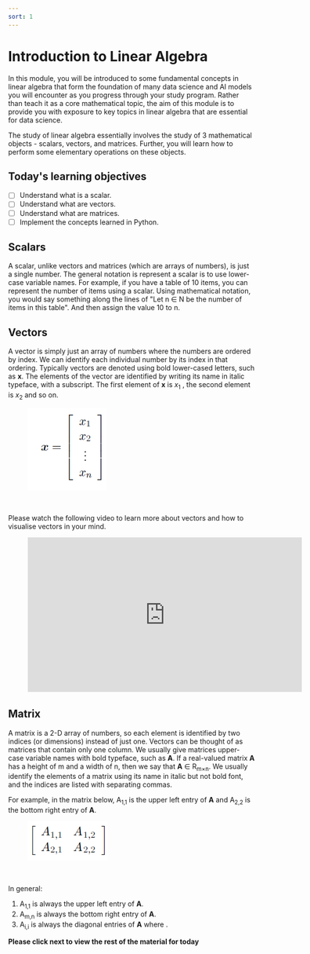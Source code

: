 ```yaml
---
sort: 1
---
```


# Introduction to Linear Algebra

In this module, you will be introduced to some fundamental concepts in linear algebra
that form the foundation of many data science and AI models you will encounter
as you progress through your study program. Rather than teach it as a core mathematical
topic, the aim of this module is to provide you with exposure to key topics in linear
algebra that are essential for data science.

The study of linear algebra essentially involves the study of 3 mathematical objects -
scalars, vectors, and matrices. Further, you will learn how to perform some
elementary operations on these objects.

## Today's learning objectives
- [ ] Understand what is a scalar.
- [ ] Understand what are vectors.
- [ ] Understand what are matrices.
- [ ] Implement the concepts learned in Python.

## Scalars

A scalar, unlike vectors and matrices (which are arrays of numbers), is just a single
number. The general notation is represent a scalar is to use lower-case variable names.
For example, if you have a table of 10 items, you can represent the number of items
using a scalar. Using mathematical notation, you would say something along the
lines of "Let n ∈ N be the number of items in this table".
And then assign the value 10 to n.

## Vectors

A vector is simply just an array of numbers where the numbers are ordered by index.
We can identify each individual number by its index in that ordering.
Typically vectors are denoted using bold lower-cased letters, such
as **x**. The elements of the vector are identified by writing its name in italic
typeface, with a subscript. The first element of **x** is _x_<sub>1</sub> ,
the second element is  _x_<sub>2</sub> and so on.

<figure>
    <img src=".\assets\vectors.PNG" />
    <figcaption></figcaption>
</figure>
<br>

Please watch the following video to learn more about vectors and how to visualise
vectors in your mind.

<!-- blank line -->
<figure class="video_container">
<iframe width="560" height="315" src="https://www.youtube.com/embed/fNk_zzaMoSs?controls=0" title="YouTube video player" frameborder="0" allow="accelerometer; autoplay; clipboard-write; encrypted-media; gyroscope; picture-in-picture" allowfullscreen></iframe>
</figure>
<!-- blank line -->

## Matrix
A matrix is a 2-D array of numbers, so each element is identified
by two indices (or dimensions) instead of just one. Vectors can be thought of as
matrices that contain only one column. We usually give matrices upper-case
variable names with bold typeface, such as **A**. If a real-valued matrix **A** has
a height of m and a width of n, then we say that **A** ∈ R<sub>m×n</sub>. We usually
identify the elements of a matrix using its name in italic but not bold font,
and the indices are listed with separating commas.

For example, in the matrix below, A<sub>1,1</sub> is the
upper left entry of **A** and A<sub>2,2</sub> is the bottom right entry of **A**.

<figure>
    <img src=".\assets\matrix.PNG" />
    <figcaption></figcaption>
</figure>
<br>

In general:
1. A<sub>1,1</sub> is always the upper left entry of **A**.
2. A<sub>m,n</sub> is always the bottom right entry of **A**.
3. A<sub>i,i</sub> is always the diagonal entries of **A** where .




**Please click next to view the rest of the material for today**

